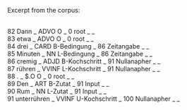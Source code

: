 Excerpt from the corpus:<br><br>

82	Dann	_	ADVO	O	_	0	root	_	_ <br>
83	etwa	_	ADVO	O	_	0	root	_	_ <br>
84	drei	_	CARD	B-Bedingung	_	86	Zeitangabe	_	_ <br>
85	Minuten	_	NN	L-Bedingung	_	86	Zeitangabe	_	_ <br>
86	cremig	_	ADJD	B-Kochschritt	_	91	Nullanapher	_	_ <br>
87	rühren	_	VVINF	L-Kochschritt	_	91	Nullanapher	_	_ <br>
88	.	_	$.O	O	_	0	root	_	_ <br>
89	Den	_	ART	B-Zutat	_	91	Input	_	_ <br>
90	Rum	_	NN	L-Zutat	_	91	Input	_	_ <br>
91	unterrühren	_	VVINF	U-Kochschritt	_	100	Nullanapher	_	_ <br>

